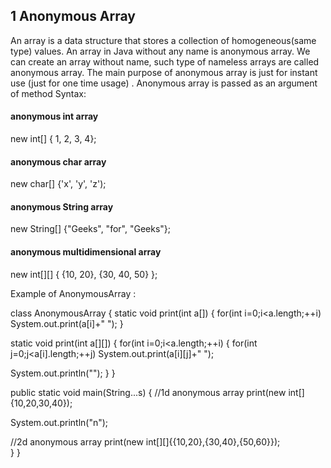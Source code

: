 ## 1 Anonymous Array
An array is a data structure that stores a collection of homogeneous(same type) values.
An array in Java without any name is anonymous array.
We can create an array without name, such type of nameless arrays are called anonymous array.
The main purpose of anonymous array is just for instant use (just for one time usage) .
Anonymous array is passed as an argument of method
Syntax:
#### anonymous int array 
new int[] { 1, 2, 3, 4};  

#### anonymous char array 
new char[] {'x', 'y', 'z'); 

#### anonymous String array
new String[] {"Geeks", "for", "Geeks"}; 

#### anonymous multidimensional array
new int[][] { {10, 20}, {30, 40, 50} };

Example of AnonymousArray :

class AnonymousArray
{
 static void print(int a[])
 {
  for(int i=0;i<a.length;++i)
   System.out.print(a[i]+" ");
 }
 
 static void print(int a[][])
 {
  for(int i=0;i<a.length;++i)
  {
   for(int j=0;j<a[i].length;++j)
    System.out.print(a[i][j]+" ");
 
   System.out.println("");
  }
 }
  
 public static void main(String...s)
 {
  //1d anonymous array 
  print(new int[]{10,20,30,40});
 
  System.out.println("n");
  
  //2d anonymous array 
  print(new int[][]{{10,20},{30,40},{50,60}});  
 }
}
